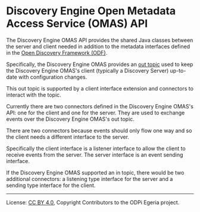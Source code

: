 <!-- SPDX-License-Identifier: CC-BY-4.0 -->
<!-- Copyright Contributors to the ODPi Egeria project. -->

# Discovery Engine Open Metadata Access Service (OMAS) API

The Discovery Engine OMAS API provides the shared Java classes between the
server and client needed in addition to the
metadata interfaces defined in the
[Open Discovery Framework (ODF)](../../../frameworks/open-discovery-framework).

Specifically, the Discovery Engine OMAS 
provides
an [out topic](https://egeria-project.org/concepts/out-topic)
used to keep the Discovery Engine OMAS's client (typically a Discovery Server)
up-to-date with configuration changes.

This out topic is supported by a client interface extension and
connectors to interact with the topic.

Currently there are two connectors defined in the
Discovery Engine OMAS's API: one for the client
and one for the server.  They are used to exchange events
over the Discovery Engine OMAS's out topic.

There are two connectors because events should only flow one way
and so the client needs a different interface to the server.

Specifically the client interface is a listener interface
to allow the client to receive events from the server.
The server interface is an event sending interface.

If the Discovery Engine OMAS supported an in topic,
there would be two additional connectors: a listening type
interface for the server and a sending type
interface for the client.

----
License: [CC BY 4.0](https://creativecommons.org/licenses/by/4.0/),
Copyright Contributors to the ODPi Egeria project.

